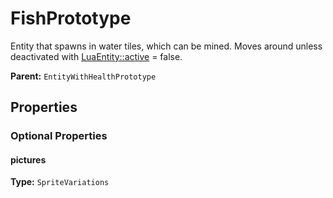 # FishPrototype

Entity that spawns in water tiles, which can be mined. Moves around unless deactivated with [LuaEntity::active](runtime:LuaEntity::active) = false.

**Parent:** `EntityWithHealthPrototype`

## Properties

### Optional Properties

#### pictures

**Type:** `SpriteVariations`



